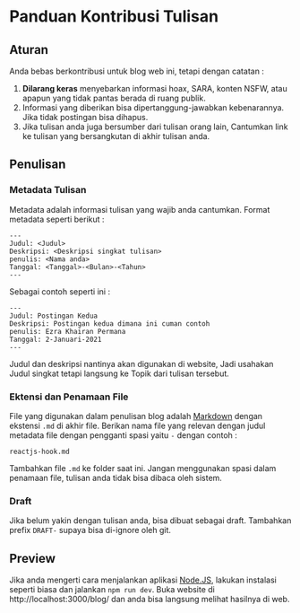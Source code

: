 # Panduan Kontribusi Tulisan

## Aturan

Anda bebas berkontribusi untuk blog web ini, tetapi dengan catatan :

1. **Dilarang keras** menyebarkan informasi hoax, SARA, konten NSFW, atau apapun yang tidak pantas berada di ruang publik.
2. Informasi yang diberikan bisa dipertanggung-jawabkan kebenarannya. Jika tidak postingan bisa dihapus.
3. Jika tulisan anda juga bersumber dari tulisan orang lain, Cantumkan link ke tulisan yang bersangkutan di akhir tulisan anda.

## Penulisan

### Metadata Tulisan

Metadata adalah informasi tulisan yang wajib anda cantumkan. Format metadata seperti berikut :

```
---
Judul: <Judul>
Deskripsi: <Deskripsi singkat tulisan>
penulis: <Nama anda>
Tanggal: <Tanggal>-<Bulan>-<Tahun>
---
```

Sebagai contoh seperti ini :

```
---
Judul: Postingan Kedua
Deskripsi: Postingan kedua dimana ini cuman contoh
penulis: Ezra Khairan Permana
Tanggal: 2-Januari-2021
---
```

Judul dan deskripsi nantinya akan digunakan di website, Jadi usahakan Judul singkat tetapi langsung ke Topik dari tulisan tersebut.

### Ektensi dan Penamaan File

File yang digunakan dalam penulisan blog adalah [Markdown](https://id.wikipedia.org/wiki/Markdown) dengan ekstensi `.md` di akhir file. Berikan nama file yang relevan dengan judul metadata file dengan pengganti spasi yaitu `-` dengan contoh :

```
reactjs-hook.md
```

Tambahkan file `.md` ke folder saat ini. Jangan menggunakan spasi dalam penamaan file, tulisan anda tidak bisa dibaca oleh sistem.

### Draft

Jika belum yakin dengan tulisan anda, bisa dibuat sebagai draft. Tambahkan prefix `DRAFT-` supaya bisa di-ignore oleh git.

## Preview

Jika anda mengerti cara menjalankan aplikasi [Node.JS](https://nodejs.org/), lakukan instalasi seperti biasa dan jalankan `npm run dev`. Buka website di http://localhost:3000/blog/ dan anda bisa langsung melihat hasilnya di web.
